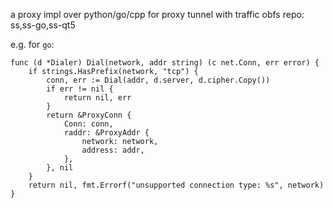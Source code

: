 a proxy impl over python/go/cpp for proxy tunnel with traffic obfs
repo: ss,ss-go,ss-qt5

e.g. for `go`:
```
func (d *Dialer) Dial(network, addr string) (c net.Conn, err error) {
	if strings.HasPrefix(network, "tcp") {
		conn, err := Dial(addr, d.server, d.cipher.Copy())
		if err != nil {
			return nil, err
		}
		return &ProxyConn {
			Conn: conn,
			raddr: &ProxyAddr {
				network: network,
				address: addr,
			},
		}, nil
	}
	return nil, fmt.Errorf("unsupported connection type: %s", network)
}
```

